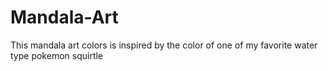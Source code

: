 # Mandala-Art

This mandala art colors is inspired by the color of one of my favorite water type pokemon squirtle
